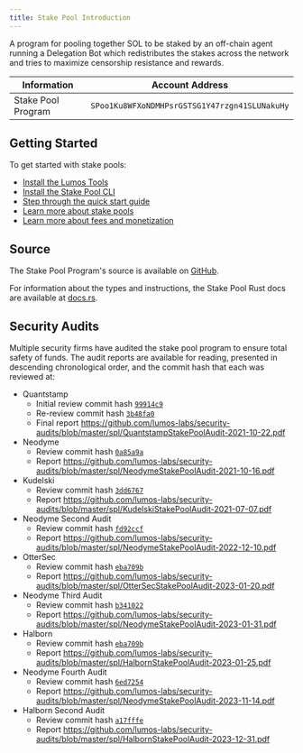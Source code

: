 ```yaml
---
title: Stake Pool Introduction
---
```


A program for pooling together SOL to be staked by an off-chain agent running
a Delegation Bot which redistributes the stakes across the network and tries
to maximize censorship resistance and rewards.

| Information | Account Address |
| --- | --- |
| Stake Pool Program | `SPoo1Ku8WFXoNDMHPsrGSTSG1Y47rzgn41SLUNakuHy` |

## Getting Started

To get started with stake pools:

- [Install the Lumos Tools](https://docs.lumos.com/cli/install-lumos-cli-tools)
- [Install the Stake Pool CLI](stake-pool/cli.md)
- [Step through the quick start guide](stake-pool/quickstart.md)
- [Learn more about stake pools](stake-pool/overview.md)
- [Learn more about fees and monetization](stake-pool/fees.md)

## Source

The Stake Pool Program's source is available on
[GitHub](https://github.com/lumos-labs/lumos-program-library/tree/master/stake-pool).

For information about the types and instructions, the Stake Pool Rust docs are
available at [docs.rs](https://docs.rs/spl-stake-pool/latest/spl_stake_pool/index.html).

## Security Audits

Multiple security firms have audited the stake pool program to ensure total
safety of funds. The audit reports are available for reading, presented in descending
chronological order, and the commit hash that each was reviewed at:

* Quantstamp
    - Initial review commit hash [`99914c9`](https://github.com/lumos-labs/lumos-program-library/tree/99914c9fc7246b22ef04416586ab1722c89576de)
    - Re-review commit hash [`3b48fa0`](https://github.com/lumos-labs/lumos-program-library/tree/3b48fa09d38d1b66ffb4fef186b606f1bc4fdb31)
    - Final report https://github.com/lumos-labs/security-audits/blob/master/spl/QuantstampStakePoolAudit-2021-10-22.pdf
* Neodyme
    - Review commit hash [`0a85a9a`](https://github.com/lumos-labs/lumos-program-library/tree/0a85a9a533795b6338ea144e433893c6c0056210)
    - Report https://github.com/lumos-labs/security-audits/blob/master/spl/NeodymeStakePoolAudit-2021-10-16.pdf
* Kudelski
    - Review commit hash [`3dd6767`](https://github.com/lumos-labs/lumos-program-library/tree/3dd67672974f92d3b648bb50ee74f4747a5f8973)
    - Report https://github.com/lumos-labs/security-audits/blob/master/spl/KudelskiStakePoolAudit-2021-07-07.pdf
* Neodyme Second Audit
    - Review commit hash [`fd92ccf`](https://github.com/lumos-labs/lumos-program-library/tree/fd92ccf9e9308508b719d6e5f36474f57023b0b2)
    - Report https://github.com/lumos-labs/security-audits/blob/master/spl/NeodymeStakePoolAudit-2022-12-10.pdf
* OtterSec
    - Review commit hash [`eba709b`](https://github.com/lumos-labs/lumos-program-library/tree/eba709b9317f8c7b8b197045161cb744241f0bff)
    - Report https://github.com/lumos-labs/security-audits/blob/master/spl/OtterSecStakePoolAudit-2023-01-20.pdf
* Neodyme Third Audit
    - Review commit hash [`b341022`](https://github.com/lumos-labs/lumos-program-library/tree/b34102211f2a5ea6b83f3ee22f045fb115d87813)
    - Report https://github.com/lumos-labs/security-audits/blob/master/spl/NeodymeStakePoolAudit-2023-01-31.pdf
* Halborn
    - Review commit hash [`eba709b`](https://github.com/lumos-labs/lumos-program-library/tree/eba709b9317f8c7b8b197045161cb744241f0bff)
    - Report https://github.com/lumos-labs/security-audits/blob/master/spl/HalbornStakePoolAudit-2023-01-25.pdf
* Neodyme Fourth Audit
    - Review commit hash [`6ed7254`](https://github.com/lumos-labs/lumos-program-library/tree/6ed7254d1a578ffbc2b091d28cb92b25e7cc511d)
    - Report https://github.com/lumos-labs/security-audits/blob/master/spl/NeodymeStakePoolAudit-2023-11-14.pdf
* Halborn Second Audit
    - Review commit hash [`a17fffe`](https://github.com/lumos-labs/lumos-program-library/tree/a17fffe70d6cc13742abfbc4a4a375b087580bc1)
    - Report https://github.com/lumos-labs/security-audits/blob/master/spl/HalbornStakePoolAudit-2023-12-31.pdf
